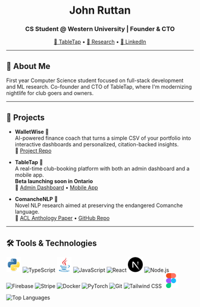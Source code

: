 <h1 align="center">John Ruttan</h1>
<h3 align="center">CS Student @ Western University | Founder & CTO</h3>

<p align="center">
  <a href="https://admin.tabletap.ca">🥂 TableTap</a> •
  <a href="https://aclanthology.org/2025.americasnlp-1.4/">🌱 Research</a> •
  <a href="https://www.linkedin.com/in/jack-ruttan-495866232">🔗 LinkedIn</a>
</p>

---
## 🚀 About Me

First year Computer Science student focused on full-stack development and ML research. Co-founder and CTO of TableTap, where I'm modernizing nightlife for club goers and owners.

---

## 💼 Projects

- **WalletWise** 🤖  
  AI-powered finance coach that turns a simple CSV of your portfolio into interactive dashboards and personalized, citation-backed insights.  
  🔗 [Project Repo](https://github.com/jruttan1/walletwise)

- **TableTap** 🎉  
  A real-time club-booking platform with both an admin dashboard and a mobile app.  
  **Beta launching soon in Ontario**  
  🔗 [Admin Dashboard](https://admin.tabletap.ca) • [Mobile App](https://www.tabletap.ca)

- **ComancheNLP** 📝  
  Novel NLP research aimed at preserving the endangered Comanche language.  
  🔗 [ACL Anthology Paper](https://aclanthology.org/2025.americasnlp-1.4/) • [GitHub Repo](https://github.com/jruttan1/ComancheNLP)

---

## 🛠️ Tools & Technologies

<p align="left">
  <img src="https://raw.githubusercontent.com/devicons/devicon/master/icons/python/python-original.svg" alt="Python" width="40" height="40" />
<img src="https://cdn.simpleicons.org/typescript/3178C6" alt="TypeScript" width="40" height="40" />
<img src="https://raw.githubusercontent.com/devicons/devicon/master/icons/java/java-original.svg" alt="Java" width="40" height="40" />
<img src="https://cdn.simpleicons.org/javascript/F7DF1E" alt="JavaScript" width="40" height="40" />
<img src="https://cdn.simpleicons.org/react/61DAFB" alt="React" width="40" height="40" />
<img src="https://raw.githubusercontent.com/devicons/devicon/master/icons/nextjs/nextjs-original.svg" alt="Next.js" width="40" height="40" />
<img src="https://cdn.simpleicons.org/node.js/339933" alt="Node.js" width="40" height="40" />
<img src="https://cdn.simpleicons.org/firebase/FFCA28" alt="Firebase" width="40" height="40" />
<img src="https://cdn.simpleicons.org/stripe/008CDD" alt="Stripe" width="40" height="40" />
<img src="https://cdn.simpleicons.org/docker/2496ED" alt="Docker" width="40" height="40" />
<img src="https://cdn.simpleicons.org/pytorch/EE4C2C" alt="PyTorch" width="40" height="40" />
<img src="https://cdn.simpleicons.org/git/F05032" alt="Git" width="40" height="40" />
<img src="https://cdn.simpleicons.org/tailwindcss/06B6D4" alt="Tailwind CSS" width="40" height="40" />
<img src="https://raw.githubusercontent.com/devicons/devicon/master/icons/figma/figma-original.svg" alt="Figma" width="40" height="40" />
</p>
<p align="left">
  <img src="https://github-readme-stats.vercel.app/api/top-langs/?username=jruttan1&layout=compact&theme=radical" alt="Top Languages" />
</p>
